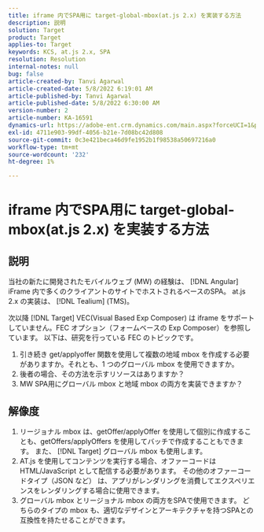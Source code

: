 ```yaml
---
title: iframe 内でSPA用に target-global-mbox(at.js 2.x) を実装する方法
description: 説明
solution: Target
product: Target
applies-to: Target
keywords: KCS, at.js 2.x, SPA
resolution: Resolution
internal-notes: null
bug: false
article-created-by: Tanvi Agarwal
article-created-date: 5/8/2022 6:19:01 AM
article-published-by: Tanvi Agarwal
article-published-date: 5/8/2022 6:30:00 AM
version-number: 2
article-number: KA-16591
dynamics-url: https://adobe-ent.crm.dynamics.com/main.aspx?forceUCI=1&pagetype=entityrecord&etn=knowledgearticle&id=423f1dbc-96ce-ec11-a7b5-00224809c101
exl-id: 4711e903-99df-4056-b21e-7d08bc42d808
source-git-commit: 0c3e421beca46d9fe1952b1f98538a50697216a0
workflow-type: tm+mt
source-wordcount: '232'
ht-degree: 1%

---
```


# iframe 内でSPA用に target-global-mbox(at.js 2.x) を実装する方法

## 説明


当社の新たに開発されたモバイルウェブ (MW) の経験は、 [!DNL Angular] iFrame 内で多くのクライアントのサイトでホストされるベースのSPA。 at.js 2.x の実装は、 [!DNL Tealium] (TMS)。

次以降 [!DNL Target] VEC(Visual Based Exp Composer) は iframe をサポートしていません。FEC オプション（フォームベースの Exp Composer）を参照しています。 以下は、研究を行っている FEC のトピックです。



1. 引き続き get/applyoffer 関数を使用して複数の地域 mbox を作成する必要がありますか。それとも、1 つのグローバル mbox を使用できますか。
2. 後者の場合、その方法を示すリソースはありますか？
3. MW SPA用にグローバル mbox と地域 mbox の両方を実装できますか？



## 解像度


1. リージョナル mbox は、getOffer/applyOffer を使用して個別に作成することも、getOffers/applyOffers を使用してバッチで作成することもできます。 また、 [!DNL Target] グローバル mbox も使用します。
2. AT.js を使用してコンテンツを実行する場合、オファーコードはHTML/JavaScript として配信する必要があります。 その他のオファーコードタイプ（JSON など） は、アプリがレンダリングを消費してエクスペリエンスをレンダリングする場合に使用できます。
3. グローバル mbox とリージョナル mbox の両方をSPAで使用できます。 どちらのタイプの mbox も、適切なデザインとアーキテクチャを持つSPAとの互換性を持たせることができます。
